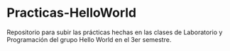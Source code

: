 # Practicas-HelloWorld

Repositorio para subir las prácticas hechas en las clases de Laboratorio y Programación del grupo Hello World en el 3er semestre.
